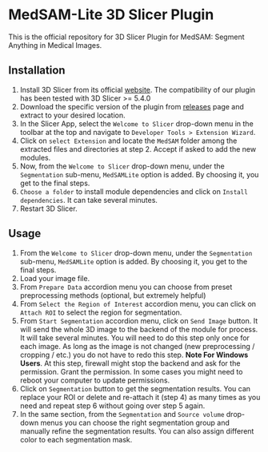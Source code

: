 # MedSAM-Lite 3D Slicer Plugin

This is the official repository for 3D Slicer Plugin for MedSAM: Segment Anything in Medical Images.

## Installation

1. Install 3D Slicer from its official [website](https://download.slicer.org/). The compatibility of our plugin has been tested with 3D Slicer >= 5.4.0
2. Download the specific version of the plugin from [releases](https://github.com/bowang-lab/MedSAMSlicer/releases) page and extract to your desired location.
3. In the Slicer App, select the `Welcome to Slicer` drop-down menu in the toolbar at the top and navigate to `Developer Tools > Extension Wizard`.
4. Click on `select Extension` and locate the `MedSAM` folder among the extracted files and directories at step 2. Accept if asked to add the new modules.
5. Now, from the  `Welcome to Slicer` drop-down menu, under the `Segmentation` sub-menu, `MedSAMLite` option is added. By choosing it, you get to the final steps.
6. `Choose a folder` to install module dependencies and click on `Install dependencies`. It can take several minutes.
7. Restart 3D Slicer.

## Usage

1. From the  `Welcome to Slicer` drop-down menu, under the `Segmentation` sub-menu, `MedSAMLite` option is added. By choosing it, you get to the final steps.
2. Load your image file.
3. From `Prepare Data` accordion menu you can choose from preset preprocessing methods (optional, but extremely helpful)
4. From `Select the Region of Interest` accordion menu, you can click on `Attach ROI` to select the region for segmentation.
5. From `Start Segmentation` accordion menu, click on `Send Image` button. It will send the whole 3D image to the backend of the module for process. It will take several minutes. You will need to do this step only once for each image. As long as the image is not changed (new preprocessing / cropping / etc.) you do not have to redo this step.
	**Note For Windows Users**. At this step, firewall might stop the backend and ask for the permission. Grant the permission. In some cases you might need to reboot your computer to update permissions. 
6. Click on `Segmentation` button to get the segmentation results. You can replace your ROI or delete and re-attach it (step 4) as many times as you need and repeat step 6 without going over step 5 again.
7. In the same section, from the `Segmentation` and `Source volume` drop-down menus you can choose the right segmentation group and manually refine the segmentation results. You can also assign different color to each segmentation mask.
